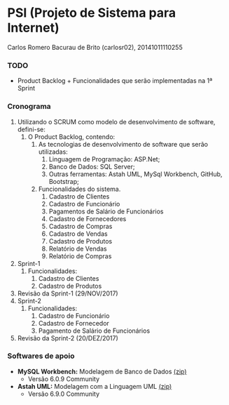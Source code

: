 # PSI (Projeto de Sistema para Internet)
Carlos Romero Bacurau de Brito (carlosr02), 20141011110255

<h3>TODO</h3>

* Product Backlog + Funcionalidades que serão implementadas na 1ª Sprint

<h3>Cronograma</h3>

1. Utilizando o SCRUM como modelo de desenvolvimento de software, defini-se:
   1. O Product Backlog, contendo:
      1. As tecnologias de desenvolvimento de software que serão utilizadas:
         1. Linguagem de Programação: ASP.Net;
         1. Banco de Dados: SQL Server;
         1. Outras ferramentas: Astah UML, MySql Workbench, GitHub, Bootstrap;
      1. Funcionalidades do sistema.
         1. Cadastro de Clientes
         1. Cadastro de Funcionário
         1. Pagamentos de Salário de Funcionários
         1. Cadastro de Fornecedores
         1. Cadastro de Compras
         1. Cadastro de Vendas
         1. Cadastro de Produtos
         1. Relatório de Vendas
         1. Relatório de Compras
1. Sprint-1
   1. Funcionalidades:
      1. Cadastro de Clientes
      1. Cadastro de Produtos
1. Revisão da Sprint-1 (29/NOV/2017)
1. Sprint-2
   1. Funcionalidades:
      1. Cadastro de Funcionário
      1. Cadastro de Fornecedor
      1. Pagamento de Salário de Funcionários
1. Revisão da Sprint-2 (20/DEZ/2017)

<h3>Softwares de apoio</h3>

* **MySQL Workbench:** Modelagem de Banco de Dados [(zip)](http://diatinf.ifrn.edu.br/prof/lib/exe/fetch.php?media=user:1577657:mysql-workbench-community-6.0.9-win32-noinstall.zip)
  * Versão 6.0.9 Community
* **Astah UML:** Modelagem com a Linguagem UML [(zip)](http://diatinf.ifrn.edu.br/prof/lib/exe/fetch.php?media=user:1577657:astah-community-6.9.0.zip)
  * Versão 6.9.0 Community
